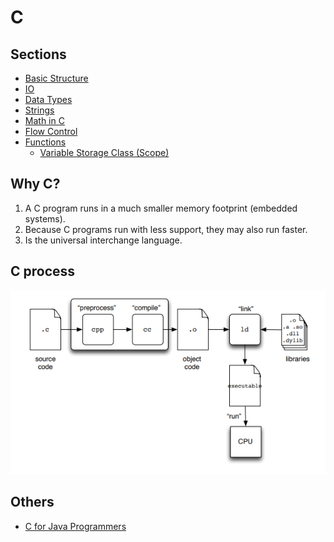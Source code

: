# C

## Sections

- [Basic Structure](./Notes/Basic-Structure.md)
- [IO](./Notes/IO.md)
- [Data Types](./Notes/Data-Types.md)
- [Strings](Notes/Strings.md)
- [Math in C](Notes/Math.md)
- [Flow Control](Notes/Flow%20Control.md)
- [Functions](Notes/Functions.md)
  - [Variable Storage Class (Scope)](Notes/storage_class.md)

## Why C?

1. A C program runs in a much smaller memory footprint (embedded systems).
2. Because C programs run with less support, they may also run faster. 
3. Is the universal interchange language. 

## C process
![process](img/c_process.PNG)

## Others

- [C for Java Programmers](https://www.cs.rochester.edu/u/ferguson/csc/c/c-for-java-programmers.pdf)


